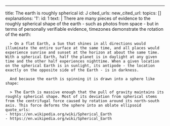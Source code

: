 ---
title: The earth is roughly spherical
id: J
cited_urls:
new_cited_url:
topics: []
explanations:
  '1':
    id: 1
    text: |
      There are many pieces of evidence to the roughly spherical shape of the earth - such as photos from space - but in terms of personally verifiable evidence, timezones demonstrate the rotation of the earth:

      > On a flat Earth, a Sun that shines in all directions would illuminate the entire surface at the same time, and all places would experience sunrise and sunset at the horizon at about the same time. With a spherical Earth, half the planet is in daylight at any given time and the other half experiences nighttime. When a given location on the spherical Earth is in sunlight, its antipode - the location exactly on the opposite side of the Earth - is in darkness.

      And because the earth is spinning it is drawn into a sphere like shape:

      > The Earth is massive enough that the pull of gravity maintains its roughly spherical shape. Most of its deviation from spherical stems from the centrifugal force caused by rotation around its north-south axis. This force deforms the sphere into an oblate ellipsoid
    quote_urls:
    - https://en.wikipedia.org/wiki/Spherical_Earth
    - https://en.wikipedia.org/wiki/Spherical_Earth
